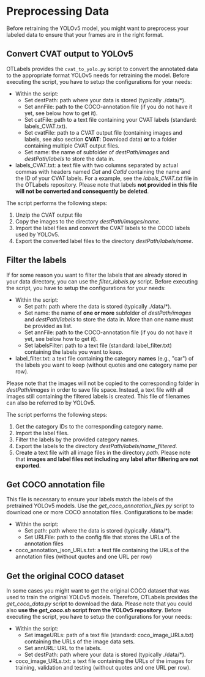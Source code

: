 # Preprocessing Data

Before retraining the YOLOv5 model, you might want to preprocess your labeled data to ensure that your frames are in the right format.

## Convert CVAT output to YOLOv5

OTLabels provides the `cvat_to_yolo.py` script to convert the annotated data to the appropriate format YOLOv5 needs for retraining the model.
Before executing the script, you have to setup the configurations for your needs:

- Within the script:
  - Set destPath: path where your data is stored (typically ./data/*).
  - Set annFile: path to the COCO-annotation file (if you do not have it yet, see below how to get it).
  - Set catFile: path to a text file containing your CVAT labels (standard: labels_CVAT.txt).
  - Set cvatFile: path to a CVAT output file (containing images and labels, see also section **CVAT**: Download data) **or** to a folder containing multiple CVAT output files.
  - Set name: the name of subfolder of *destPath/images* and *destPath/labels* to store the data in.
- labels_CVAT.txt: a text file with two columns separated by actual commas with headers named *Cat* and *CatId* containing the name and the ID of your CVAT labels.
  For a example, see the *labels_CVAT.txt* file in the OTLabels repository.
  Please note that labels **not provided in this file will not be converted and consequently be deleted**.

The script performs the following steps:

1. Unzip the CVAT output file
2. Copy the images to the directory *destPath/images/name*.
3. Import the label files and convert the CVAT labels to the COCO labels used by YOLOv5.
4. Export the converted label files to the directory *destPath/labels/name*.

## Filter the labels

If for some reason you want to filter the labels that are already stored in your data directory, you can use the *filter_labels.py* script.
Before executing the script, you have to setup the configurations for your needs:

- Within the script:
  - Set path: path where the data is stored (typically ./data/*).
  - Set name: the name of **one or more** subfolder of *destPath/images* and *destPath/labels* to store the data in.
    More than one name must be provided as list.
  - Set annFile: path to the COCO-annotation file (if you do not have it yet, see below how to get it).
  - Set labelsFilter: path to a text file (standard: label_filter.txt) containing the labels you want to keep.
- label_filter.txt: a text file containing the category **names** (e.g., "car") of the labels you want to keep (without quotes and one category name per row).

Please note that the images will not be copied to the corresponding folder in *destPath/images* in order to save file space.
Instead, a text file with all images still containing the filtered labels is created.
This file of filenames can also be referred to by YOLOv5.

The script performs the following steps:

1. Get the category IDs to the corresponding category name.
2. Import the label files.
3. Filter the labels by the provided category names.
4. Export the labels to the directory *destPath/labels/name_filtered*.
5. Create a text file with all image files in the directory *path*.
Please note that **images and label files not including any label after filtering are not exported**.

## Get COCO annotation file

This file is necessary to ensure your labels match the labels of the pretrained YOLOv5 models.
Use the *get_coco_annotation_files.py* script to download one or more COCO annotation files.
Configurations to be made:

- Within the script:
  - Set path: path where the data is stored (typically ./data/*).
  - Set URLFile: path to the config file that stores the URLs of the annotation files
- coco_annotation_json_URLs.txt: a text file containing the URLs of the annotation files (without quotes and one URL per row)

## Get the original COCO dataset

In some cases you might want to get the original COCO dataset that was used to train the original YOLOv5 models.
Therefore, OTLabels provides the *get_coco_data.py* script to download the data.
Please note that you could also **use the *get_coco.sh* script from the YOLOv5 repository**.
Before executing the script, you have to setup the configurations for your needs:

- Within the script:
  - Set imageURLs: path of a text file (standard: coco_image_URLs.txt) containing the URLs of the image data sets.
  - Set annURL: URL to the labels.
  - Set destPath: path where your data is stored (typically ./data/*).
- coco_image_URLs.txt: a text file containing the URLs of the images for training, validation and testing (without quotes and one URL per row).

